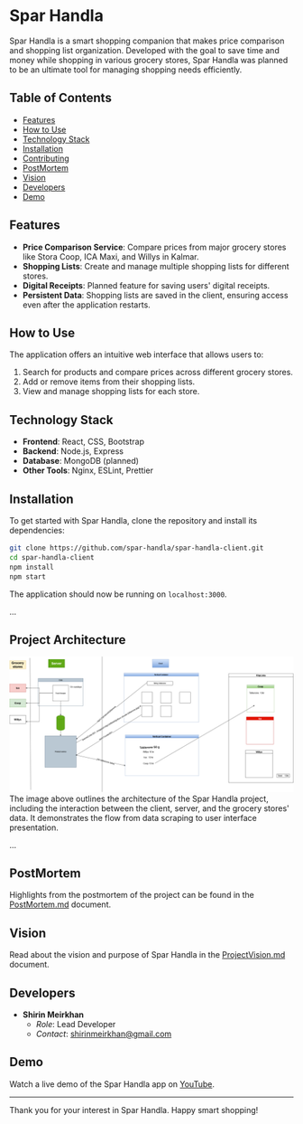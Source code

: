 # Spar Handla 

Spar Handla is a smart shopping companion that makes price comparison and shopping list organization. Developed with the goal to save time and money while shopping in various grocery stores, Spar Handla was planned to be an ultimate tool for managing shopping needs efficiently.

## Table of Contents
- [Features](#features)
- [How to Use](#how-to-use)
- [Technology Stack](#technology-stack)
- [Installation](#installation)
- [Contributing](#contributing)
- [PostMortem](#postmortem)
- [Vision](#vision)
- [Developers](#developers)
- [Demo](#demo)

## Features

- **Price Comparison Service**: Compare prices from major grocery stores like Stora Coop, ICA Maxi, and Willys in Kalmar.
- **Shopping Lists**: Create and manage multiple shopping lists for different stores.
- **Digital Receipts**: Planned feature for saving users' digital receipts.
- **Persistent Data**: Shopping lists are saved in the client, ensuring access even after the application restarts.

## How to Use

The application offers an intuitive web interface that allows users to:

1. Search for products and compare prices across different grocery stores.
2. Add or remove items from their shopping lists.
3. View and manage shopping lists for each store.

## Technology Stack

- **Frontend**: React, CSS, Bootstrap
- **Backend**: Node.js, Express
- **Database**: MongoDB (planned)
- **Other Tools**: Nginx, ESLint, Prettier

## Installation

To get started with Spar Handla, clone the repository and install its dependencies:

```bash
git clone https://github.com/spar-handla/spar-handla-client.git
cd spar-handla-client
npm install
npm start
```

The application should now be running on `localhost:3000`.

...

## Project Architecture
![Spar Handla Project Overview](sparhandla.png)
The image above outlines the architecture of the Spar Handla project, including the interaction between the client, server, and the grocery stores' data. It demonstrates the flow from data scraping to user interface presentation.

...


## PostMortem

Highlights from the postmortem of the project can be found in the [PostMortem.md](PostMortem.md) document.

## Vision

Read about the vision and purpose of Spar Handla in the [ProjectVision.md](ProjectVision.md) document.

## Developers

- **Shirin Meirkhan**
  - *Role*: Lead Developer
  - *Contact*: shirinmeirkhan@gmail.com

## Demo

Watch a live demo of the Spar Handla app on [YouTube](https://www.youtube.com/watch?v=jF2Kbc2kAAw).

---

Thank you for your interest in Spar Handla. Happy smart shopping!
```
